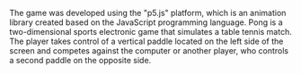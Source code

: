The game was developed using the "p5.js" platform, which is an animation library created based on the JavaScript programming language.
Pong is a two-dimensional sports electronic game that simulates a table tennis match. The player takes control of a vertical paddle 
located on the left side of the screen and competes against the computer or another player, who controls a second paddle on the opposite 
side.
